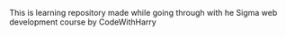 This is learning repository made while going through with he Sigma web development course by CodeWithHarry   
